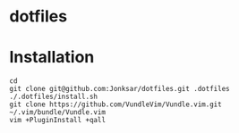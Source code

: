 # dotfiles


# Installation
```
cd
git clone git@github.com:Jonksar/dotfiles.git .dotfiles
./.dotfiles/install.sh
git clone https://github.com/VundleVim/Vundle.vim.git ~/.vim/bundle/Vundle.vim
vim +PluginInstall +qall
```
